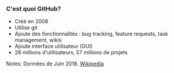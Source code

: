 ### C'est quoi GitHub?

- Créé en 2008
- Utilise git
- Ajoute des fonctionnalités : bug tracking, feature requests, task management, wikis
- Ajoute interface utilisateur (GUI)
- 28 millions d'utilisateurs, 57 millions de projets

Notes:
Données de Juin 2018. [Wikipedia](https://en.wikipedia.org/wiki/GitHub)
